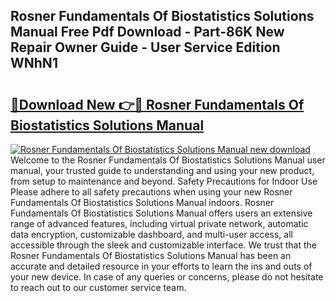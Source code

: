 ## Rosner Fundamentals Of Biostatistics Solutions Manual Free Pdf Download - Part-86K New Repair Owner Guide - User Service Edition WNhN1

# <h2><a href="http://bc84995.oget.top/?id=Rosner+Fundamentals+Of+Biostatistics+Solutions+Manual">🔗Download New 👉🔴 Rosner Fundamentals Of Biostatistics Solutions Manual</a></h2>

[![Rosner Fundamentals Of Biostatistics Solutions Manual new download](https://i.imgur.com/5g1atiW.png)](http://bc84995.oget.top/?id=Rosner+Fundamentals+Of+Biostatistics+Solutions+Manual)
Welcome to the Rosner Fundamentals Of Biostatistics Solutions Manual user manual, your trusted guide to understanding and using your new product, from setup to maintenance and beyond. Safety Precautions for Indoor Use Please adhere to all safety precautions when using your new Rosner Fundamentals Of Biostatistics Solutions Manual indoors. Rosner Fundamentals Of Biostatistics Solutions Manual offers users an extensive range of advanced features, including virtual private network, automatic data encryption, customizable dashboard, and multi-user access, all accessible through the sleek and customizable interface. We trust that the Rosner Fundamentals Of Biostatistics Solutions Manual has been an accurate and detailed resource in your efforts to learn the ins and outs of your new device. In case of any queries or concerns, please do not hesitate to reach out to our customer service team.
